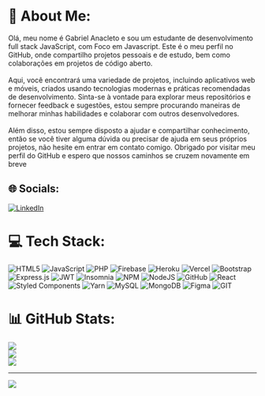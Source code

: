 # 💫 About Me:
Olá, meu nome é Gabriel Anacleto e sou um estudante de desenvolvimento full stack JavaScript, com Foco em Javascript. Este é o meu perfil no GitHub, onde compartilho projetos pessoais e de estudo, bem como colaborações em projetos de código aberto.<br><br>Aqui, você encontrará uma variedade de projetos, incluindo aplicativos web e móveis, criados usando tecnologias modernas e práticas recomendadas de desenvolvimento. Sinta-se à vontade para explorar meus repositórios e fornecer feedback e sugestões, estou sempre procurando maneiras de melhorar minhas habilidades e colaborar com outros desenvolvedores.<br><br>Além disso, estou sempre disposto a ajudar e compartilhar conhecimento, então se você tiver alguma dúvida ou precisar de ajuda em seus próprios projetos, não hesite em entrar em contato comigo. Obrigado por visitar meu perfil do GitHub e espero que nossos caminhos se cruzem novamente em breve


## 🌐 Socials:
[![LinkedIn](https://img.shields.io/badge/LinkedIn-%230077B5.svg?logo=linkedin&logoColor=white)](https://linkedin.com/in/https://www.linkedin.com/in/gabriel-anacletoo/) 

# 💻 Tech Stack:
![HTML5](https://img.shields.io/badge/html5-%23E34F26.svg?style=flat&logo=html5&logoColor=white) ![JavaScript](https://img.shields.io/badge/javascript-%23323330.svg?style=flat&logo=javascript&logoColor=%23F7DF1E) ![PHP](https://img.shields.io/badge/php-%23777BB4.svg?style=flat&logo=php&logoColor=white) ![Firebase](https://img.shields.io/badge/firebase-%23039BE5.svg?style=flat&logo=firebase) ![Heroku](https://img.shields.io/badge/heroku-%23430098.svg?style=flat&logo=heroku&logoColor=white) ![Vercel](https://img.shields.io/badge/vercel-%23000000.svg?style=flat&logo=vercel&logoColor=white) ![Bootstrap](https://img.shields.io/badge/bootstrap-%23563D7C.svg?style=flat&logo=bootstrap&logoColor=white) ![Express.js](https://img.shields.io/badge/express.js-%23404d59.svg?style=flat&logo=express&logoColor=%2361DAFB) ![JWT](https://img.shields.io/badge/JWT-black?style=flat&logo=JSON%20web%20tokens) ![Insomnia](https://img.shields.io/badge/Insomnia-black?style=flat&logo=insomnia&logoColor=5849BE) ![NPM](https://img.shields.io/badge/NPM-%23000000.svg?style=flat&logo=npm&logoColor=white) ![NodeJS](https://img.shields.io/badge/node.js-6DA55F?style=flat&logo=node.js&logoColor=white) ![GitHub](https://img.shields.io/badge/GitHub-%23121011.svg?style=flat&logo=github&logoColor=white) ![React](https://img.shields.io/badge/react-%2320232a.svg?style=flat&logo=react&logoColor=%2361DAFB) ![Styled Components](https://img.shields.io/badge/styled--components-DB7093?style=flat&logo=styled-components&logoColor=white) ![Yarn](https://img.shields.io/badge/yarn-%232C8EBB.svg?style=flat&logo=yarn&logoColor=white) ![MySQL](https://img.shields.io/badge/mysql-%2300f.svg?style=flat&logo=mysql&logoColor=white) ![MongoDB](https://img.shields.io/badge/MongoDB-%234ea94b.svg?style=flat&logo=mongodb&logoColor=white) 	![Figma](https://img.shields.io/badge/figma-%23F24E1E.svg?style=flat&logo=figma&logoColor=white) ![GIT](https://img.shields.io/badge/Git-fc6d26?style=flat&logo=git&logoColor=white)
# 📊 GitHub Stats:
![](https://github-readme-stats.vercel.app/api?username=gabrielAnacletoo&theme=tokyonight&hide_border=true&include_all_commits=false&count_private=false)<br/>
![](https://github-readme-streak-stats.herokuapp.com/?user=gabrielAnacletoo&theme=tokyonight&hide_border=true)<br/>
![](https://github-readme-stats.vercel.app/api/top-langs/?username=gabrielAnacletoo&theme=tokyonight&hide_border=true&include_all_commits=false&count_private=false&layout=compact)

---
[![](https://visitcount.itsvg.in/api?id=gabrielAnacletoo&icon=0&color=0)](https://visitcount.itsvg.in)

<!-- Proudly created with GPRM ( https://gprm.itsvg.in ) -->
